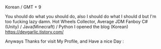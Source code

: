 Korean / GMT + 9

You should do what you should do,
also I should do what I should d but I'm too fucking lazy damn.
Hot Wheels Collector, Average JDM Fanboy
C# (Unity) / Java(Minecraft) / Python
I opened the blog (Korean) https://devgarlic.tistory.com/

Anyways Thanks for visit My Profile, and Have a nice Day :



<!---
GalaKrond-jkr0404/GalaKrond-jkr0404 is a ✨ special ✨ repository because its `README.md` (this file) appears on your GitHub profile.
You can click the Preview link to take a look at your changes.
--->

